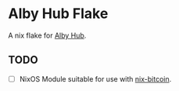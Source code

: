 # Alby Hub Flake
A nix flake for [Alby Hub](https://github.com/getAlby/hub).

## TODO
- [ ] NixOS Module suitable for use with [nix-bitcoin](https://github.com/fort-nix/nix-bitcoin).

